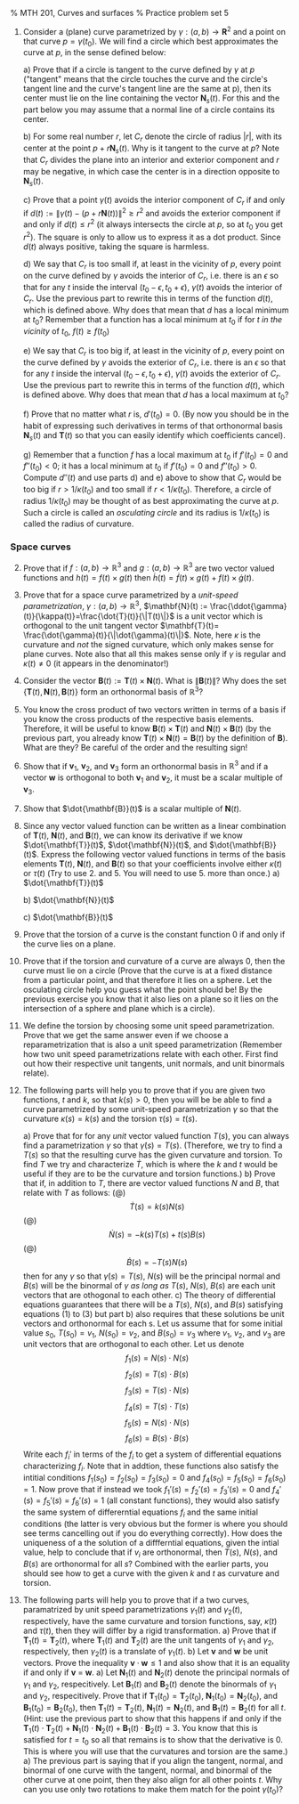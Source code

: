 % MTH 201, Curves and surfaces
% Practice problem set 5

1. Consider a (plane) curve parametrized by $\gamma : (a, b) \to \mathbf{R}^2$ and a point on that curve $p = \gamma(t_0)$. We will find a circle which best approximates the curve at $p$, in the sense defined below: 

	a) Prove that if a circle is tangent to the curve defined by $\gamma$ at $p$ ("tangent" means that the circle touches the curve and the circle's tangent line and the curve's tangent line are the same at p), then its center must lie on the line containing the vector $\mathbf{N}_s(t)$. For this and the part below you may assume that a normal line of a circle contains its center.

	b) For some real number $r$, let  $C_r$ denote the circle of radius $|r|$, with its center at the point $p + r\mathbf{N}_s(t)$. Why is it tangent to the curve at $p$? Note that $C_r$ divides the plane into an interior and exterior component and $r$ may be negative, in which case the center is in a direction opposite to $\mathbf{N}_s(t)$.

	
	c) Prove that a point $\gamma(t)$ avoids the interior component of $C_r$ if and only if $d(t) := \|\gamma(t) - (p + r\mathbf{N}(t))\|^2 \geq r^2$ and avoids the exterior component if and only if $d(t) \leq r^2$ (it always intersects the circle at $p$, so at $t_0$ you get $r^2$). The square is only to allow us to express it as a dot product. Since $d(t)$ always positive, taking the square is harmless.
	
	d) We say that $C_r$ is too small if, at least in the vicinity of $p$, every point on the curve defined by $\gamma$ avoids the interior of $C_r$, i.e. there is an $\epsilon$ so that for any $t$ inside the interval $(t_0 - \epsilon, t_0 + \epsilon)$, $\gamma(t)$ avoids the interior of $C_r$. Use the previous part to rewrite this in terms of the function $d(t)$, which is defined above. Why does that mean that $d$ has a local minimum at $t_0$? Remember that a function has a local minimum at $t_0$ if for $t$ *in the vicinity* of $t_0$, $f(t) \geq f(t_0)$

	e) We say that $C_r$ is too big if, at least in the vicinity of $p$, every point on the curve defined by $\gamma$ avoids the exterior of $C_r$, i.e. there is an $\epsilon$ so that for any $t$ inside the interval $(t_0 - \epsilon, t_0 + \epsilon)$, $\gamma(t)$ avoids the exterior of $C_r$. Use the previous part to rewrite this in terms of the function $d(t)$, which is defined above. Why does that mean that $d$ has a local maximum at $t_0$?
	
	f) Prove that no matter what $r$ is, $d'(t_0) = 0$. (By now you should be in the habit of expressing such derivatives in terms of that orthonormal basis $\mathbf{N}_s(t)$ and $\mathbf{T}(t)$ so that you can easily identify which coefficients cancel).
	
	g) Remember that a function $f$ has a local maximum at $t_0$ if $f'(t_0)=0$ and $f''(t_0)<0$; it has a local minimum at $t_0$ if $f'(t_0)=0$ and $f''(t_0)>0$. Compute $d''(t)$ and use parts d) and e) above to show that $C_r$ would be too big if $r>1/\kappa(t_0)$ and too small if $r < 1/\kappa(t_0)$. Therefore, a circle of radius $1/\kappa(t_0)$ may be thought of as best approximating the curve at $p$. Such a circle is called an *osculating circle* and its radius is $1/\kappa(t_0)$ is called the radius of curvature.

### Space curves	

2. Prove that if $f : (a, b) \to \mathbb{R}^3$  and $g : (a, b) \to \mathbb{R}^3$ are two vector valued functions and $h(t) = f(t) \times g(t)$ then $\dot{h}(t) = \dot{f}(t) \times g(t) + f(t) \times \dot{g}(t)$.

2. Prove that for a space curve parametrized by a *unit-speed parametrization*, $\gamma : (a, b) \to \mathbb{R}^3$, $\mathbf{N}(t) := \frac{\ddot{\gamma}(t)}{\kappa(t)}=\frac{\dot{T}(t)}{\|T(t)\|}$ is a unit vector which is orthogonal to the unit tangent vector $\mathbf{T}(t)= \frac{\dot{\gamma}(t)}{\|\dot{\gamma}(t)\|}$. Note, here $\kappa$ is the curvature and *not* the signed curvature, which only makes sense for plane curves. Note also that all this makes sense only if $\gamma$ is regular and $\kappa(t) \neq 0$ (it appears in the denominator!)

3. Consider the vector $\mathbf{B}(t) := \mathbf{T}(t) \times \mathbf{N}(t)$. What is $\|\mathbf{B}(t)\|$? Why does the set $\{\mathbf{T}(t), \mathbf{N}(t), \mathbf{B}(t)\}$ form an orthonormal basis of $\mathbb{R}^3$?

4. You know the cross product of two vectors written in terms of a basis if you know the cross products of the respective basis elements. Therefore, it will be useful to know $\mathbf{B}(t) \times \mathbf{T}(t)$ and $\mathbf{N}(t) \times \mathbf{B}(t)$ (by the previous part, you already know $\mathbf{T}(t) \times \mathbf{N}(t) = \mathbf{B}(t)$ by the definition of $\mathbf{B}$). What are they? Be careful of the order and the resulting sign!

5. Show that if $\mathbf{v}_1$, $\mathbf{v}_2$, and $\mathbf{v}_3$ form an orthonormal basis in $\mathbb{R}^3$ and if a vector $\mathbf{w}$ is orthogonal to both $\mathbf{v}_1$ and $\mathbf{v}_2$, it must be a scalar multiple of $\mathbf{v}_3$.

5. Show that $\dot{\mathbf{B}}(t)$ is a scalar multiple of $\mathbf{N}(t)$.

5.  Since any vector valued function can be written as a linear combination of $\mathbf{T}(t)$, $\mathbf{N}(t)$, and $\mathbf{B}(t)$, we can know its derivative if we know $\dot{\mathbf{T}}(t)$, $\dot{\mathbf{N}}(t)$, and $\dot{\mathbf{B}}(t)$. Express the following vector valued functions in terms of the basis elements $\mathbf{T}(t)$, $\mathbf{N}(t)$, and $\mathbf{B}(t)$ so that your coefficients involve either $\kappa(t)$ or $\tau(t)$ (Try to use 2. and 5. You will need to use 5. more than once.)
	a) $\dot{\mathbf{T}}(t)$

	b) $\dot{\mathbf{N}}(t)$

	c) $\dot{\mathbf{B}}(t)$


6. Prove that the torsion of a curve is the constant function 0 if and only if the curve lies on a plane.

6. Prove that if the torsion and curvature of a curve are always 0, then the curve must lie on a circle (Prove that the curve is at a fixed distance from a particular point, and that therefore it lies on a sphere. Let the osculating circle help you guess what the point should be! By the previous exercise you know that it also lies on a plane so it lies on the intersection of a sphere and plane which is a circle).

6. We define the torsion by choosing some unit speed parametrization. Prove that we get the same answer even if we choose a reparametrization that is also a unit speed parametrization (Remember how two unit speed parametrizations relate with each other. First find out how their respective unit tangents, unit normals, and unit binormals relate).

6. The following parts will help you to prove that if you are given two functions, $t$ and $k$, so that $k(s)>0$, then you will be be able to find a curve parametrized by some unit-speed parametrization $\gamma$ so that the curvature $\kappa(s) = k(s)$ and the torsion $\tau(s) = t(s)$.

	a) Prove that for for any *unit* vector valued function $T(s)$, you can always find a parametrization $\gamma$ so that $\dot{\gamma}(s)=T(s)$. (Therefore, we try to find a $T(s)$ so that the resulting curve has the given curvature and torsion. To find $T$ we try and characterize $\dot{T}$, which is where the $k$ and $t$ would be useful if they are to be the curvature and torsion functions.)
	b) Prove that if, in addition to $T$, there are vector valued functions $N$ and $B$, that relate with $T$ as follows:
	(@) $$\dot{T}(s) = k(s)N(s)$$
	(@) $$\dot{N}(s) = -k(s)T(s)+t(s)B(s)$$
	(@) $$\dot{B}(s) = -T(s)N(s)$$
	then for any $\gamma$ so that $\dot{\gamma}(s)=T(s)$, $N(s)$ will be the principal normal and $B(s)$ will be the binormal of $\gamma$ *as long as* $T(s)$, $N(s)$, $B(s)$ are each unit vectors that are othogonal to each other. 
	c) The theory of differential equations guarantees that there will be a $T(s)$, $N(s)$, and $B(s)$ satisfying equations (1) to (3) but part b) also requires that these solutions be unit vectors and orthonormal for each s. Let us assume that for some initial value $s_0$, $T(s_0)=v_1$, $N(s_0)=v_2$, and $B(s_0)=v_3$ where $v_1$, $v_2$, and $v_3$ are unit vectors that are orthogonal to each other. Let us denote 
	$$f_1(s) = N(s) \cdot N(s)$$
	$$f_2(s) = T(s) \cdot B(s)$$
	$$f_3(s) = T(s) \cdot N(s)$$
	$$f_4(s) = T(s) \cdot T(s)$$
	$$f_5(s) = N(s) \cdot N(s)$$
	$$f_6(s) = B(s) \cdot B(s)$$
Write each $f_i'$ in terms of the $f_i$ to get a system of differential equations characterizing $f_i$. Note that in addtion, these functions also satisfy the intitial conditions $f_1(s_0) = f_2(s_0) = f_3(s_0)=0$ and $f_4(s_0) = f_5(s_0) = f_6(s_0) = 1$. Now prove that if instead we took $f_1'(s) = f_2'(s) = f_3'(s)=0$ and $f_4'(s) = f_5'(s) = f_6'(s) = 1$ (all constant functions), they would also satisfy the same system of differerntial equations $f_i$ and the same initial conditions (the latter is very obvious but the former is where you should see terms cancelling out if you do everything correctly). How does the uniqueness of a the solution of a diffferntial equations, given the intial value, help to conclude that if $v_i$ are orthonormal, then $T(s)$, $N(s)$, and $B(s)$ are orthonormal for all $s$? Combined with the earlier parts, you should see how to get a curve with the given $k$ and $t$ as curvature and torsion.

12. The following parts will help you to prove that if a two curves, paramatrized by unit speed parametrizations $\gamma_1(t)$ and $\gamma_2(t)$, respectively, have the same curvature and torsion functions, say, $\kappa(t)$ and $\tau(t)$, then they will differ by a rigid transformation.
	a) Prove that if $\mathbf{T}_1(t) = \mathbf{T}_2(t)$, where $\mathbf{T}_1(t)$ and $\mathbf{T}_2(t)$ are the unit tangents of $\gamma_1$ and $\gamma_2$, respectively, then $\gamma_2(t)$ is a translate of $\gamma_1(t)$. 
	b) Let $\mathbf{v}$ and $\mathbf{w}$ be unit vectors. Prove the inequality $\mathbf{v}\cdot \mathbf{w}\leq 1$ and also show that it is an equality if and only if $\mathbf{v}$ = $\mathbf{w}$.
	a) Let $\mathbf{N}_1(t)$ and $\mathbf{N}_2(t)$ denote the principal normals of $\gamma_1$ and $\gamma_2$, respecitively. Let $\mathbf{B}_1(t)$ and $\mathbf{B}_2(t)$ denote the binormals of $\gamma_1$ and $\gamma_2$, respecitively. Prove that if $\mathbf{T}_1(t_0)= \mathbf{T}_2(t_0)$, $\mathbf{N}_1(t_0)= \mathbf{N}_2(t_0)$, and $\mathbf{B}_1(t_0)= \mathbf{B}_2(t_0)$, then $\mathbf{T}_1(t)= \mathbf{T}_2(t)$, $\mathbf{N}_1(t)= \mathbf{N}_2(t)$, and $\mathbf{B}_1(t)= \mathbf{B}_2(t)$ for all $t$. (Hint: use the previous part to show that this happens if and only if the $\mathbf{T}_1(t)\cdot\mathbf{T}_2(t) + \mathbf{N}_1(t)\cdot\mathbf{N}_2(t) + \mathbf{B}_1(t)\cdot\mathbf{B}_2(t) = 3$. You know that this is satisfied for $t=t_0$ so all that remains is to show that the derivative is 0. This is where you will use that the curvatures and torsion are the same.)
	a) The previous part is saying that if you align the tangent, normal, and binormal of one curve with the tangent, normal, and binormal of the other curve at one point, then they also align for all other points $t$. Why can you use only two rotations to make them match for the point $\gamma(t_0)$?
